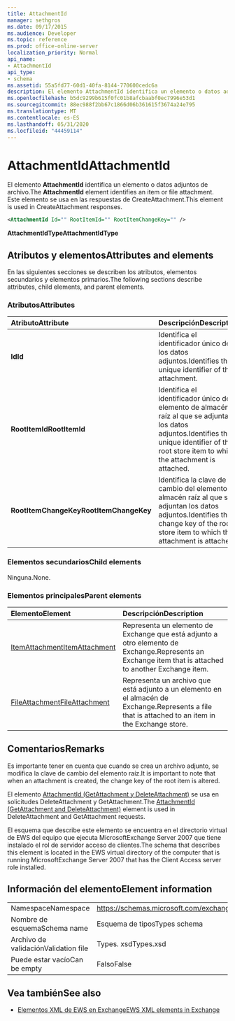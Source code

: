 ```yaml
---
title: AttachmentId
manager: sethgros
ms.date: 09/17/2015
ms.audience: Developer
ms.topic: reference
ms.prod: office-online-server
localization_priority: Normal
api_name:
- AttachmentId
api_type:
- schema
ms.assetid: 55a5fd77-60d1-40fa-8144-770600cedc6a
description: El elemento AttachmentId identifica un elemento o datos adjuntos de archivo. Este elemento se usa en las respuestas de CreateAttachment.
ms.openlocfilehash: b5dc9299b615f0fc01b8afcbaabf0ec7996e53d1
ms.sourcegitcommit: 88ec988f2bb67c1866d06b361615f3674a24e795
ms.translationtype: MT
ms.contentlocale: es-ES
ms.lasthandoff: 05/31/2020
ms.locfileid: "44459114"
---
```

# <a name="attachmentid"></a><span data-ttu-id="7ff4e-104">AttachmentId</span><span class="sxs-lookup"><span data-stu-id="7ff4e-104">AttachmentId</span></span>

<span data-ttu-id="7ff4e-105">El elemento **AttachmentId** identifica un elemento o datos adjuntos de archivo.</span><span class="sxs-lookup"><span data-stu-id="7ff4e-105">The **AttachmentId** element identifies an item or file attachment.</span></span> <span data-ttu-id="7ff4e-106">Este elemento se usa en las respuestas de CreateAttachment.</span><span class="sxs-lookup"><span data-stu-id="7ff4e-106">This element is used in CreateAttachment responses.</span></span> 
  
```xml
<AttachmentId Id="" RootItemId="" RootItemChangeKey="" />
```

 <span data-ttu-id="7ff4e-107">**AttachmentIdType**</span><span class="sxs-lookup"><span data-stu-id="7ff4e-107">**AttachmentIdType**</span></span>
## <a name="attributes-and-elements"></a><span data-ttu-id="7ff4e-108">Atributos y elementos</span><span class="sxs-lookup"><span data-stu-id="7ff4e-108">Attributes and elements</span></span>

<span data-ttu-id="7ff4e-109">En las siguientes secciones se describen los atributos, elementos secundarios y elementos primarios.</span><span class="sxs-lookup"><span data-stu-id="7ff4e-109">The following sections describe attributes, child elements, and parent elements.</span></span>
  
### <a name="attributes"></a><span data-ttu-id="7ff4e-110">Atributos</span><span class="sxs-lookup"><span data-stu-id="7ff4e-110">Attributes</span></span>

|<span data-ttu-id="7ff4e-111">**Atributo**</span><span class="sxs-lookup"><span data-stu-id="7ff4e-111">**Attribute**</span></span>|<span data-ttu-id="7ff4e-112">**Descripción**</span><span class="sxs-lookup"><span data-stu-id="7ff4e-112">**Description**</span></span>|
|:-----|:-----|
|<span data-ttu-id="7ff4e-113">**Id**</span><span class="sxs-lookup"><span data-stu-id="7ff4e-113">**Id**</span></span> <br/> |<span data-ttu-id="7ff4e-114">Identifica el identificador único de los datos adjuntos.</span><span class="sxs-lookup"><span data-stu-id="7ff4e-114">Identifies the unique identifier of the attachment.</span></span>  <br/> |
|<span data-ttu-id="7ff4e-115">**RootItemId**</span><span class="sxs-lookup"><span data-stu-id="7ff4e-115">**RootItemId**</span></span> <br/> |<span data-ttu-id="7ff4e-116">Identifica el identificador único del elemento de almacén raíz al que se adjuntan los datos adjuntos.</span><span class="sxs-lookup"><span data-stu-id="7ff4e-116">Identifies the unique identifier of the root store item to which the attachment is attached.</span></span>  <br/> |
|<span data-ttu-id="7ff4e-117">**RootItemChangeKey**</span><span class="sxs-lookup"><span data-stu-id="7ff4e-117">**RootItemChangeKey**</span></span> <br/> |<span data-ttu-id="7ff4e-118">Identifica la clave de cambio del elemento de almacén raíz al que se adjuntan los datos adjuntos.</span><span class="sxs-lookup"><span data-stu-id="7ff4e-118">Identifies the change key of the root store item to which the attachment is attached.</span></span>  <br/> |
   
### <a name="child-elements"></a><span data-ttu-id="7ff4e-119">Elementos secundarios</span><span class="sxs-lookup"><span data-stu-id="7ff4e-119">Child elements</span></span>

<span data-ttu-id="7ff4e-120">Ninguna.</span><span class="sxs-lookup"><span data-stu-id="7ff4e-120">None.</span></span>
  
### <a name="parent-elements"></a><span data-ttu-id="7ff4e-121">Elementos principales</span><span class="sxs-lookup"><span data-stu-id="7ff4e-121">Parent elements</span></span>

|<span data-ttu-id="7ff4e-122">**Elemento**</span><span class="sxs-lookup"><span data-stu-id="7ff4e-122">**Element**</span></span>|<span data-ttu-id="7ff4e-123">**Descripción**</span><span class="sxs-lookup"><span data-stu-id="7ff4e-123">**Description**</span></span>|
|:-----|:-----|
|[<span data-ttu-id="7ff4e-124">ItemAttachment</span><span class="sxs-lookup"><span data-stu-id="7ff4e-124">ItemAttachment</span></span>](itemattachment.md) <br/> |<span data-ttu-id="7ff4e-125">Representa un elemento de Exchange que está adjunto a otro elemento de Exchange.</span><span class="sxs-lookup"><span data-stu-id="7ff4e-125">Represents an Exchange item that is attached to another Exchange item.</span></span>  <br/> |
|[<span data-ttu-id="7ff4e-126">FileAttachment</span><span class="sxs-lookup"><span data-stu-id="7ff4e-126">FileAttachment</span></span>](fileattachment.md) <br/> |<span data-ttu-id="7ff4e-127">Representa un archivo que está adjunto a un elemento en el almacén de Exchange.</span><span class="sxs-lookup"><span data-stu-id="7ff4e-127">Represents a file that is attached to an item in the Exchange store.</span></span>  <br/> |
   
## <a name="remarks"></a><span data-ttu-id="7ff4e-128">Comentarios</span><span class="sxs-lookup"><span data-stu-id="7ff4e-128">Remarks</span></span>

<span data-ttu-id="7ff4e-129">Es importante tener en cuenta que cuando se crea un archivo adjunto, se modifica la clave de cambio del elemento raíz.</span><span class="sxs-lookup"><span data-stu-id="7ff4e-129">It is important to note that when an attachment is created, the change key of the root item is altered.</span></span>
  
<span data-ttu-id="7ff4e-130">El elemento [AttachmentId (GetAttachment y DeleteAttachment)](attachmentid-getattachment-and-deleteattachment.md) se usa en solicitudes DeleteAttachment y GetAttachment.</span><span class="sxs-lookup"><span data-stu-id="7ff4e-130">The [AttachmentId (GetAttachment and DeleteAttachment)](attachmentid-getattachment-and-deleteattachment.md) element is used in DeleteAttachment and GetAttachment requests.</span></span> 
  
<span data-ttu-id="7ff4e-131">El esquema que describe este elemento se encuentra en el directorio virtual de EWS del equipo que ejecuta MicrosoftExchange Server 2007 que tiene instalado el rol de servidor acceso de clientes.</span><span class="sxs-lookup"><span data-stu-id="7ff4e-131">The schema that describes this element is located in the EWS virtual directory of the computer that is running MicrosoftExchange Server 2007 that has the Client Access server role installed.</span></span>
  
## <a name="element-information"></a><span data-ttu-id="7ff4e-132">Información del elemento</span><span class="sxs-lookup"><span data-stu-id="7ff4e-132">Element information</span></span>

|||
|:-----|:-----|
|<span data-ttu-id="7ff4e-133">Namespace</span><span class="sxs-lookup"><span data-stu-id="7ff4e-133">Namespace</span></span>  <br/> |https://schemas.microsoft.com/exchange/services/2006/types  <br/> |
|<span data-ttu-id="7ff4e-134">Nombre de esquema</span><span class="sxs-lookup"><span data-stu-id="7ff4e-134">Schema name</span></span>  <br/> |<span data-ttu-id="7ff4e-135">Esquema de tipos</span><span class="sxs-lookup"><span data-stu-id="7ff4e-135">Types schema</span></span>  <br/> |
|<span data-ttu-id="7ff4e-136">Archivo de validación</span><span class="sxs-lookup"><span data-stu-id="7ff4e-136">Validation file</span></span>  <br/> |<span data-ttu-id="7ff4e-137">Types. xsd</span><span class="sxs-lookup"><span data-stu-id="7ff4e-137">Types.xsd</span></span>  <br/> |
|<span data-ttu-id="7ff4e-138">Puede estar vacío</span><span class="sxs-lookup"><span data-stu-id="7ff4e-138">Can be empty</span></span>  <br/> |<span data-ttu-id="7ff4e-139">Falso</span><span class="sxs-lookup"><span data-stu-id="7ff4e-139">False</span></span>  <br/> |
   
## <a name="see-also"></a><span data-ttu-id="7ff4e-140">Vea también</span><span class="sxs-lookup"><span data-stu-id="7ff4e-140">See also</span></span>

- [<span data-ttu-id="7ff4e-141">Elementos XML de EWS en Exchange</span><span class="sxs-lookup"><span data-stu-id="7ff4e-141">EWS XML elements in Exchange</span></span>](ews-xml-elements-in-exchange.md)

